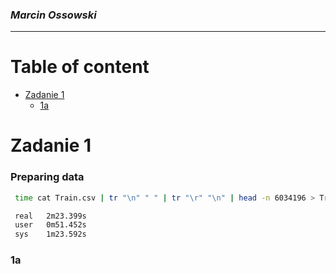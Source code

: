 ### *Marcin Ossowski*

----

# Table of content
- [Zadanie 1](#zad1)
    - [1a](#1a)
  

# Zadanie 1

### Preparing data

```bash 
 time cat Train.csv | tr "\n" " " | tr "\r" "\n" | head -n 6034196 > Train2.csv

 real   2m23.399s
 user   0m51.452s
 sys    1m23.592s
```

### 1a
